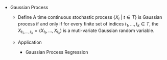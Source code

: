 * Gaussian Process
  - Define
    A time continuous stochastic process $\{X_t \ |\ t \in T\}$ is Gaussian process if and only if for every finite set of indices $t_1,...,t_k \in T$, the $X_{t_1,...,t_k} = (X_{t_1},...,X_{t_k})$ is a muti-variate Gaussian random variable.

  - Application 
    * Gaussian Process Regression